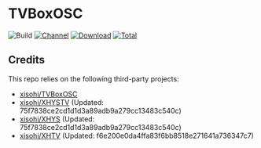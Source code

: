 # TVBoxOSC

![Build](https://shields.io/github/actions/workflow/status/xisohi/TVBoxOSC/test.yml?branch=master&logo=github&label=Build)
[![Channel](https://img.shields.io/badge/Follow-Gitee-blue.svg?logo=Gitee)](https://gitee.com/xisohi/XHYSosc/releases)
[![Download](https://img.shields.io/github/v/release/xisohi/TVBoxOSC?color=orange&logoColor=orange&label=Download&logo=DocuSign)](https://github.com/xisohi/TVBoxOSC/releases/latest) 
[![Total](https://shields.io/github/downloads/xisohi/TVBoxOSC/total?logo=Bookmeter&label=Counts&logoColor=yellow&color=yellow)](https://github.com/xisohi/TVBoxOSC/releases)

## Credits
This repo relies on the following third-party projects:
- [xisohi/TVBoxOSC](https://github.com/xisohi/TVBoxOSC)
- [xisohi/XHYSTV](https://github.com/xisohi/XHYSTV) (Updated: 75f7838ce2cd1d1d3a89adb9a279cc13483c540c)
- [xisohi/XHYS](https://github.com/xisohi/XHYS) (Updated: 75f7838ce2cd1d1d3a89adb9a279cc13483c540c)
- [xisohi/XHTV](https://github.com/xisohi/XHTV) (Updated: f6e200e0da4ffa83f6bb8518e271641a736347c7)
